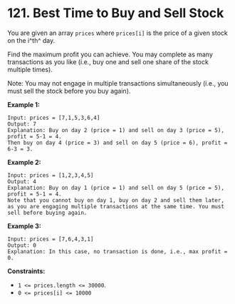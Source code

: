 # 121. Best Time to Buy and Sell Stock

You are given an array `prices` where `prices[i]` is the price of a given stock on the i^th^ day.

Find the maximum profit you can achieve. You may complete as many transactions as you like (i.e., buy one and sell one share of the stock multiple times).

Note: You may not engage in multiple transactions simultaneously (i.e., you must sell the stock before you buy again).

**Example 1:**

    Input: prices = [7,1,5,3,6,4]
    Output: 7
    Explanation: Buy on day 2 (price = 1) and sell on day 3 (price = 5), profit = 5-1 = 4.
    Then buy on day 4 (price = 3) and sell on day 5 (price = 6), profit = 6-3 = 3.

**Example 2:**

    Input: prices = [1,2,3,4,5]
    Output: 4
    Explanation: Buy on day 1 (price = 1) and sell on day 5 (price = 5), profit = 5-1 = 4.
    Note that you cannot buy on day 1, buy on day 2 and sell them later, as you are engaging multiple transactions at the same time. You must sell before buying again.

**Example 3:**

    Input: prices = [7,6,4,3,1]
    Output: 0
    Explanation: In this case, no transaction is done, i.e., max profit = 0.

**Constraints:**

- `1 <= prices.length <= 30000`.
- `0 <= prices[i] <= 10000`
